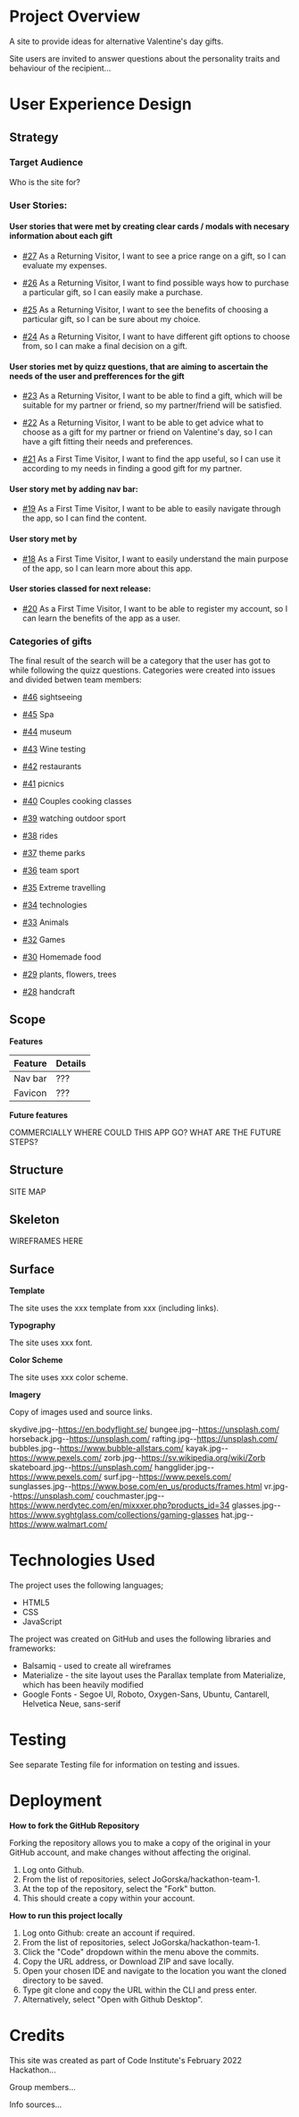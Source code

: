 # Project Overview

A site to provide ideas for alternative Valentine's day gifts. 

Site users are invited to answer questions about the personality traits and behaviour of the recipient...

# User Experience Design

## Strategy

### Target Audience

Who is the site for?

### User Stories:

#### User stories that were met by creating clear cards / modals with necesary information about each gift

- [#27](https://github.com/JoGorska/hackathon-team-1/issues/27) As a Returning Visitor, I want to see a price range on a gift, so I can evaluate my expenses.

- [#26](https://github.com/JoGorska/hackathon-team-1/issues/26) As a Returning Visitor, I want to find possible ways how to purchase a particular gift, so I can easily make a purchase.

- [#25](https://github.com/JoGorska/hackathon-team-1/issues/25) As a Returning Visitor, I want to see the benefits of choosing a particular gift, so I can be sure about my choice.

- [#24](https://github.com/JoGorska/hackathon-team-1/issues/25) As a Returning Visitor, I want to have different gift options to choose from, so I can make a final decision on a gift.

#### User stories met by quizz questions, that are aiming to ascertain the needs of the user and prefferences for the gift

- [#23](https://github.com/JoGorska/hackathon-team-1/issues/25) As a Returning Visitor, I want to be able to find a gift, which will be suitable for my partner or friend, so my partner/friend will be satisfied.

- [#22](https://github.com/JoGorska/hackathon-team-1/issues/25) As a Returning Visitor, I want to be able to get advice what to choose as a gift for my partner or friend on Valentine's day, so I can have a gift fitting their needs and preferences.

- [#21](https://github.com/JoGorska/hackathon-team-1/issues/25) As a First Time Visitor, I want to find the app useful, so I can use it according to my needs in finding a good gift for my partner.


#### User story met by adding nav bar:

- [#19](https://github.com/JoGorska/hackathon-team-1/issues/25) As a First Time Visitor, I want to be able to easily navigate through the app, so I can find the content.

#### User story met by 

- [#18](https://github.com/JoGorska/hackathon-team-1/issues/18) As a First Time Visitor, I want to easily understand the main purpose of the app, so I can learn more about this app.

#### User stories classed for next release:

- [#20](https://github.com/JoGorska/hackathon-team-1/issues/25) As a First Time Visitor, I want to be able to register my account, so I can learn the benefits of the app as a user.


### Categories of gifts

The final result of the search will be a category that the user has got to while following the quizz questions. Categories were created into issues and divided betwen team members:

- [#46](https://github.com/JoGorska/hackathon-team-1/issues/46) sightseeing

- [#45](https://github.com/JoGorska/hackathon-team-1/issues/45) Spa

- [#44](https://github.com/JoGorska/hackathon-team-1/issues/44) museum

- [#43](https://github.com/JoGorska/hackathon-team-1/issues/43) Wine testing

- [#42](https://github.com/JoGorska/hackathon-team-1/issues/42) restaurants

- [#41](https://github.com/JoGorska/hackathon-team-1/issues/41) picnics

- [#40](https://github.com/JoGorska/hackathon-team-1/issues/40) Couples cooking classes

- [#39](https://github.com/JoGorska/hackathon-team-1/issues/39) watching outdoor sport

- [#38](https://github.com/JoGorska/hackathon-team-1/issues/38) rides

- [#37](https://github.com/JoGorska/hackathon-team-1/issues/37) theme parks

- [#36](https://github.com/JoGorska/hackathon-team-1/issues/36) team sport

- [#35](https://github.com/JoGorska/hackathon-team-1/issues/35) Extreme travelling

- [#34](https://github.com/JoGorska/hackathon-team-1/issues/34) technologies

- [#33](https://github.com/JoGorska/hackathon-team-1/issues/33) Animals

- [#32](https://github.com/JoGorska/hackathon-team-1/issues/32) Games

- [#30](https://github.com/JoGorska/hackathon-team-1/issues/30) Homemade food

- [#29](https://github.com/JoGorska/hackathon-team-1/issues/29) plants, flowers, trees

- [#28](https://github.com/JoGorska/hackathon-team-1/issues/28) handcraft

## Scope

**Features**

| Feature  | Details  |
|---|---|
| Nav bar | ??? |
| Favicon | ??? |

**Future features**

COMMERCIALLY WHERE COULD THIS APP GO? WHAT ARE THE FUTURE STEPS?

## Structure

SITE MAP

## Skeleton

WIREFRAMES HERE

## Surface

**Template**

The site uses the xxx template from xxx (including links).

**Typography**

The site uses xxx font.

**Color Scheme**

The site uses xxx color scheme.

**Imagery**

Copy of images used and source links.

skydive.jpg--https://en.bodyflight.se/
bungee.jpg--https://unsplash.com/
horseback.jpg--https://unsplash.com/
rafting.jpg--https://unsplash.com/
bubbles.jpg--https://www.bubble-allstars.com/
kayak.jpg--https://www.pexels.com/
zorb.jpg--https://sv.wikipedia.org/wiki/Zorb
skateboard.jpg--https://unsplash.com/
hangglider.jpg--https://www.pexels.com/
surf.jpg--https://www.pexels.com/
sunglasses.jpg--https://www.bose.com/en_us/products/frames.html
vr.jpg--https://unsplash.com/
couchmaster.jpg--https://www.nerdytec.com/en/mixxxer.php?products_id=34
glasses.jpg--https://www.syghtglass.com/collections/gaming-glasses
hat.jpg--https://www.walmart.com/



# Technologies Used

The project uses the following languages;

* HTML5
* CSS
* JavaScript

The project was created on GitHub and uses the following libraries and frameworks:

* Balsamiq - used to create all wireframes
* Materialize - the site layout uses the Parallax template from Materialize, which has been heavily modified
* Google Fonts - Segoe UI, Roboto, Oxygen-Sans, Ubuntu, Cantarell, Helvetica Neue, sans-serif

# Testing

See separate Testing file for information on testing and issues.

# Deployment

**How to fork the GitHub Repository**

Forking the repository allows you to make a copy of the original in your GitHub account, and make changes without affecting the original.

1. Log onto Github.
2. From the list of repositories, select JoGorska/hackathon-team-1.
3. At the top of the repository, select the "Fork" button.
4. This should create a copy within your account.

**How to run this project locally**

1. Log onto Github: create an account if required.
2. From the list of repositories, select JoGorska/hackathon-team-1.
3. Click the "Code" dropdown within the menu above the commits.
4. Copy the URL address, or Download ZIP and save locally.
5. Open your chosen IDE and navigate to the location you want the cloned directory to be saved.
6. Type git clone and copy the URL within the CLI and press enter.
7. Alternatively, select "Open with Github Desktop".

# Credits

This site was created as part of Code Institute's February 2022 Hackathon...

Group members...

Info sources...
